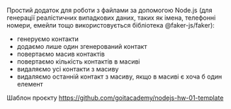 Простий додаток для роботи з файлами за допомогою Node.js (для генерації реалістичних випадкових даних, таких як імена, телефонні номери, емейли тощо використовується бібліотека @faker-js/faker):

- генеруємо контакти
- додаємо лише один згенерований контакт
- повертаємо масив контактів
- повертаємо кількість контактів в масиві
- видаляємо усі контакти з масиву
- видаляємо останній контакт з масиву, якщо в масиві є хоча б один елемент


Шаблон проєкту https://github.com/goitacademy/nodejs-hw-01-template
